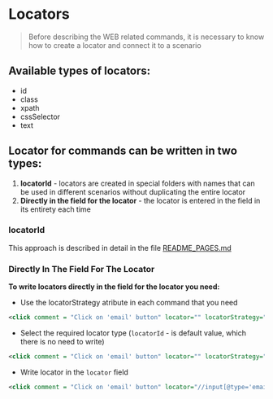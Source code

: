 # Locators
> Before describing the WEB related commands, it is necessary to know how to create a locator and connect it to a scenario

## Available types of locators:

* id
* class
* xpath
* cssSelector
* text

## Locator for commands can be written in two types:
1. **locatorId** - locators are created in special folders with names that can be used in different scenarios without duplicating the entire locator
2. **Directly in the field for the locator** - the locator is entered in the field in its entirety each time

### locatorId
This approach is described in detail in the file  [README_PAGES.md](README_PAGES.md)

### Directly In The Field For The Locator
**To write locators directly in the field for the locator you need:**

* Use the locatorStrategy atribute in each command that you need
```xml
<click comment = "Click on 'email' button" locator="" locatorStrategy=""/>
```

* Select the required locator type (`locatorId` - is default value, which there is no need to write)
```xml
<click comment = "Click on 'email' button" locator="" locatorStrategy="xpath"/> - the type of locator that will be in the locator field
```

* Write locator in the `locator` field
```xml
<click comment = "Click on 'email' button" locator="//input[@type='email']" locatorStrategy="xpath"/>
```